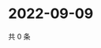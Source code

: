 # 2022-09-09

共 0 条

<!-- BEGIN WEIBO -->
<!-- 最后更新时间 Fri Sep 09 2022 00:25:14 GMT+0800 (China Standard Time) -->

<!-- END WEIBO -->
